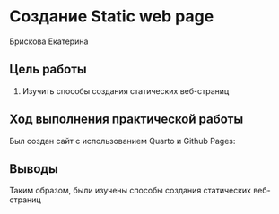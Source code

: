 # Создание Static web page
Брискова Екатерина

## Цель работы

1.  Изучить способы создания статических веб-страниц

## Ход выполнения практической работы

Был создан сайт с использованием Quarto и Github Pages:



## Выводы

Таким образом, были изучены способы создания статических веб-страниц
